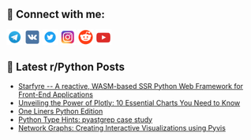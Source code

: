 ## 🔎 Connect with me:
[<img src="https://github.com/bullbesh/bullbesh/blob/main/images/Telegram.png" width="32" height="32" />](https://t.me/bullbesh)
[<img src="https://github.com/bullbesh/bullbesh/blob/main/images/VK.png" width="32" height="32" />](https://vk.com/bullbesh)
[<img src="https://github.com/bullbesh/bullbesh/blob/main/images/Twitter.png" width="32" height="32" />](https://twitter.com/bullbesh1)
[<img src="https://github.com/bullbesh/bullbesh/blob/main/images/Instagram.png" width="32" height="32" />](https://www.instagram.com/bullbesh)
[<img src="https://github.com/bullbesh/bullbesh/blob/main/images/Reddit.png" width="32" height="32" />](https://www.reddit.com/user/bullbesh)
[<img src="https://github.com/bullbesh/bullbesh/blob/main/images/YouTube.png" width="32" height="32" />](https://www.youtube.com/channel/UCtfjRs6uzgq5mfm8S06WTcg)

## 📕 Latest r/Python Posts
<!-- BLOG-POST-LIST:START -->
- [Starfyre -- A reactive, WASM-based SSR Python Web Framework for Front-End Applications](https://www.reddit.com/r/Python/comments/17zq1hk/starfyre_a_reactive_wasmbased_ssr_python_web/)
- [Unveiling the Power of Plotly: 10 Essential Charts You Need to Know](https://www.reddit.com/r/Python/comments/17zpn5k/unveiling_the_power_of_plotly_10_essential_charts/)
- [One Liners Python Edition](https://www.reddit.com/r/Python/comments/17zlt3y/one_liners_python_edition/)
- [Python Type Hints: pyastgrep case study](https://www.reddit.com/r/Python/comments/17zk3td/python_type_hints_pyastgrep_case_study/)
- [Network Graphs: Creating Interactive Visualizations using Pyvis](https://www.reddit.com/r/Python/comments/17zi2is/network_graphs_creating_interactive/)
<!-- BLOG-POST-LIST:END -->
